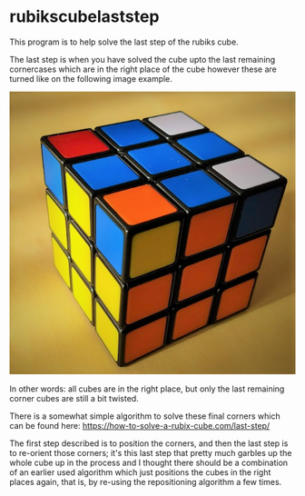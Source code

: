 # rubikscubelaststep

This program is to help solve the last step of the rubiks cube.

The last step is when you have solved the cube upto the last remaining cornercases which are in the right place of the cube however these are turned like on the following image example.

![twistedcornercopy](/images/twistedcornercopy.png "Twisted Corner")

In other words: all cubes are in the right place, but only the last remaining corner cubes are still a bit twisted.

There is a somewhat simple algorithm to solve these final corners which can be found here:
https://how-to-solve-a-rubix-cube.com/last-step/

The first step described is to position the corners, and then the last step is to re-orient those corners; it's this last step that pretty much garbles up the whole cube up in the process and I thought there should be a combination of an earlier used algorithm which just positions the cubes in the right places again, that is, by re-using the repositioning algorithm a few times.
